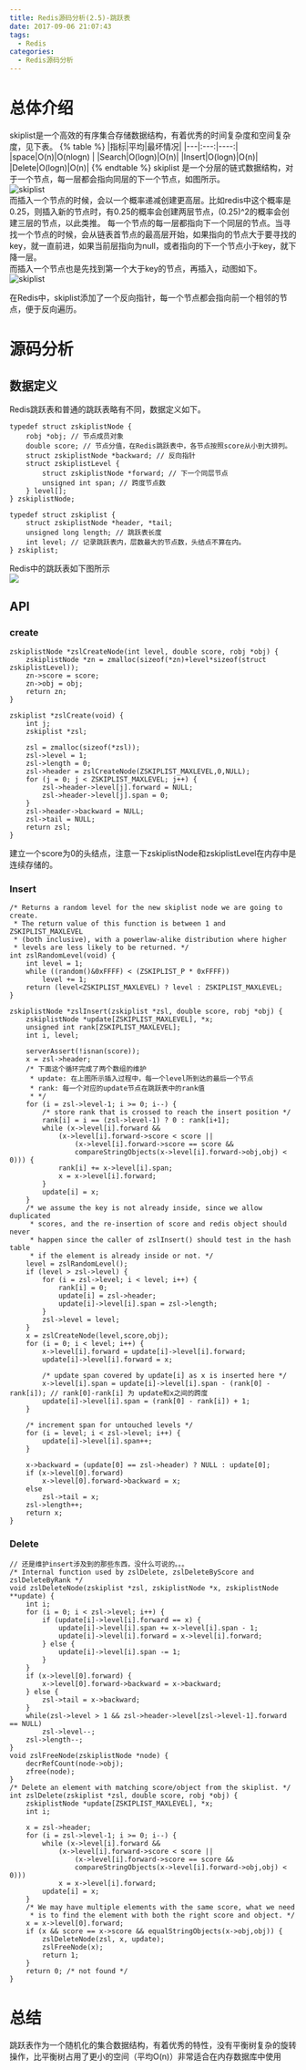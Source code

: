```yaml
---
title: Redis源码分析(2.5)-跳跃表
date: 2017-09-06 21:07:43
tags:
  - Redis
categories:
  - Redis源码分析
---
```

# 总体介绍
skiplist是一个高效的有序集合存储数据结构，有着优秀的时间复杂度和空间复杂度，见下表。
{% table %}
|指标|平均|最坏情况|
|---|:---:|----:|
|space|O(n)|O(nlogn) |
|Search|O(logn)|O(n)|
|Insert|O(logn)|O(n)|
|Delete|O(logn)|O(n)|
{% endtable %}
skiplist 是一个分层的链式数据结构，对于一个节点，每一层都会指向同层的下一个节点，如图所示。  
![skiplist](http://iridescent.com.cn/Reference/skiplist.png)  
而插入一个节点的时候，会以一个概率递减创建更高层。比如redis中这个概率是0.25，则插入新的节点时，有0.25的概率会创建两层节点，(0.25)^2的概率会创建三层的节点，以此类推。 
每一个节点的每一层都指向下一个同层的节点。当寻找一个节点的时候，会从链表首节点的最高层开始，如果指向的节点大于要寻找的key，就一直前进，如果当前层指向为null，或者指向的下一个节点小于key，就下降一层。  
而插入一个节点也是先找到第一个大于key的节点，再插入，动图如下。
![skiplist](http://iridescent.com.cn/Reference/skiplist_insert.gif)

在Redis中，skiplist添加了一个反向指针，每一个节点都会指向前一个相邻的节点，便于反向遍历。
# 源码分析
## 数据定义
Redis跳跃表和普通的跳跃表略有不同，数据定义如下。
```
typedef struct zskiplistNode {
    robj *obj; // 节点成员对象
    double score; // 节点分值，在Redis跳跃表中，各节点按照score从小到大排列。
    struct zskiplistNode *backward; // 反向指针
    struct zskiplistLevel {
        struct zskiplistNode *forward; // 下一个同层节点
        unsigned int span; // 跨度节点数
    } level[];
} zskiplistNode;

typedef struct zskiplist {
    struct zskiplistNode *header, *tail;
    unsigned long length; // 跳跃表长度
    int level; // 记录跳跃表内，层数最大的节点数，头结点不算在内。
} zskiplist;
```
Redis中的跳跃表如下图所示  
![](https://iridescent.com.cn/Reference/skiplist_redis.png)
## API
### create
```
zskiplistNode *zslCreateNode(int level, double score, robj *obj) {
    zskiplistNode *zn = zmalloc(sizeof(*zn)+level*sizeof(struct zskiplistLevel));
    zn->score = score;
    zn->obj = obj;
    return zn;
}

zskiplist *zslCreate(void) {
    int j;
    zskiplist *zsl;

    zsl = zmalloc(sizeof(*zsl));
    zsl->level = 1;
    zsl->length = 0;
    zsl->header = zslCreateNode(ZSKIPLIST_MAXLEVEL,0,NULL);
    for (j = 0; j < ZSKIPLIST_MAXLEVEL; j++) {
        zsl->header->level[j].forward = NULL;
        zsl->header->level[j].span = 0;
    }
    zsl->header->backward = NULL;
    zsl->tail = NULL;
    return zsl;
}
```
建立一个score为0的头结点，注意一下zskiplistNode和zskiplistLevel在内存中是连续存储的。
### Insert
```
/* Returns a random level for the new skiplist node we are going to create.
 * The return value of this function is between 1 and ZSKIPLIST_MAXLEVEL
 * (both inclusive), with a powerlaw-alike distribution where higher
 * levels are less likely to be returned. */
int zslRandomLevel(void) {
    int level = 1;
    while ((random()&0xFFFF) < (ZSKIPLIST_P * 0xFFFF))
        level += 1;
    return (level<ZSKIPLIST_MAXLEVEL) ? level : ZSKIPLIST_MAXLEVEL;
}

zskiplistNode *zslInsert(zskiplist *zsl, double score, robj *obj) {
    zskiplistNode *update[ZSKIPLIST_MAXLEVEL], *x;
    unsigned int rank[ZSKIPLIST_MAXLEVEL];
    int i, level;

    serverAssert(!isnan(score));
    x = zsl->header;
    /* 下面这个循环完成了两个数组的维护
     * update: 在上图所示插入过程中，每一个level所到达的最后一个节点 
     * rank: 每一个对应的update节点在跳跃表中的rank值
     * */
    for (i = zsl->level-1; i >= 0; i--) {
        /* store rank that is crossed to reach the insert position */
        rank[i] = i == (zsl->level-1) ? 0 : rank[i+1];
        while (x->level[i].forward &&
            (x->level[i].forward->score < score ||
                (x->level[i].forward->score == score &&
                compareStringObjects(x->level[i].forward->obj,obj) < 0))) {
            rank[i] += x->level[i].span;
            x = x->level[i].forward;
        }
        update[i] = x;
    }
    /* we assume the key is not already inside, since we allow duplicated
     * scores, and the re-insertion of score and redis object should never
     * happen since the caller of zslInsert() should test in the hash table
     * if the element is already inside or not. */
    level = zslRandomLevel();
    if (level > zsl->level) {
        for (i = zsl->level; i < level; i++) {
            rank[i] = 0;
            update[i] = zsl->header;
            update[i]->level[i].span = zsl->length;
        }
        zsl->level = level;
    }
    x = zslCreateNode(level,score,obj);
    for (i = 0; i < level; i++) {
        x->level[i].forward = update[i]->level[i].forward;
        update[i]->level[i].forward = x;

        /* update span covered by update[i] as x is inserted here */
        x->level[i].span = update[i]->level[i].span - (rank[0] - rank[i]); // rank[0]-rank[i] 为 update和x之间的跨度
        update[i]->level[i].span = (rank[0] - rank[i]) + 1;
    }

    /* increment span for untouched levels */
    for (i = level; i < zsl->level; i++) {
        update[i]->level[i].span++;
    }

    x->backward = (update[0] == zsl->header) ? NULL : update[0];
    if (x->level[0].forward)
        x->level[0].forward->backward = x;
    else
        zsl->tail = x;
    zsl->length++;
    return x;
}
```
### Delete
```
// 还是维护insert涉及到的那些东西，没什么可说的。。。
/* Internal function used by zslDelete, zslDeleteByScore and zslDeleteByRank */
void zslDeleteNode(zskiplist *zsl, zskiplistNode *x, zskiplistNode **update) {
    int i;
    for (i = 0; i < zsl->level; i++) {
        if (update[i]->level[i].forward == x) {
            update[i]->level[i].span += x->level[i].span - 1;
            update[i]->level[i].forward = x->level[i].forward;
        } else {
            update[i]->level[i].span -= 1;
        }
    }
    if (x->level[0].forward) {
        x->level[0].forward->backward = x->backward;
    } else {
        zsl->tail = x->backward;
    }
    while(zsl->level > 1 && zsl->header->level[zsl->level-1].forward == NULL)
        zsl->level--;
    zsl->length--;
}
void zslFreeNode(zskiplistNode *node) {
    decrRefCount(node->obj);
    zfree(node);
}
/* Delete an element with matching score/object from the skiplist. */
int zslDelete(zskiplist *zsl, double score, robj *obj) {
    zskiplistNode *update[ZSKIPLIST_MAXLEVEL], *x;
    int i;

    x = zsl->header;
    for (i = zsl->level-1; i >= 0; i--) {
        while (x->level[i].forward &&
            (x->level[i].forward->score < score ||
                (x->level[i].forward->score == score &&
                compareStringObjects(x->level[i].forward->obj,obj) < 0)))
            x = x->level[i].forward;
        update[i] = x;
    }
    /* We may have multiple elements with the same score, what we need
     * is to find the element with both the right score and object. */
    x = x->level[0].forward;
    if (x && score == x->score && equalStringObjects(x->obj,obj)) {
        zslDeleteNode(zsl, x, update);
        zslFreeNode(x);
        return 1;
    }
    return 0; /* not found */
}
```
# 总结
跳跃表作为一个随机化的集合数据结构，有着优秀的特性，没有平衡树复杂的旋转操作，比平衡树占用了更小的空间（平均O(n)）非常适合在内存数据库中使用